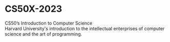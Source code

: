 # CS50X-2023
CS50’s Introduction to Computer Science  
Harvard University's introduction to the intellectual enterprises of computer science and the art of programming.
